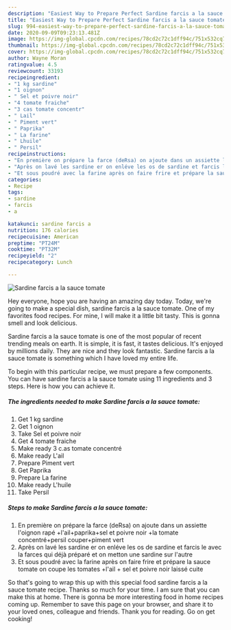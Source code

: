 ```yaml
---
description: "Easiest Way to Prepare Perfect Sardine farcis a la sauce tomate"
title: "Easiest Way to Prepare Perfect Sardine farcis a la sauce tomate"
slug: 994-easiest-way-to-prepare-perfect-sardine-farcis-a-la-sauce-tomate
date: 2020-09-09T09:23:13.481Z
image: https://img-global.cpcdn.com/recipes/78cd2c72c1dff94c/751x532cq70/sardine-farcis-a-la-sauce-tomate-photo-principale-de-la-recette.jpg
thumbnail: https://img-global.cpcdn.com/recipes/78cd2c72c1dff94c/751x532cq70/sardine-farcis-a-la-sauce-tomate-photo-principale-de-la-recette.jpg
cover: https://img-global.cpcdn.com/recipes/78cd2c72c1dff94c/751x532cq70/sardine-farcis-a-la-sauce-tomate-photo-principale-de-la-recette.jpg
author: Wayne Moran
ratingvalue: 4.5
reviewcount: 33193
recipeingredient:
- "1 kg sardine"
- "1 oignon"
- " Sel et poivre noir"
- "4 tomate fraiche"
- "3 cas tomate concentr"
- " Lail"
- " Piment vert"
- " Paprika"
- " La farine"
- " Lhuile"
- " Persil"
recipeinstructions:
- "En première on prépare la farce (deRsa) on ajoute dans un assiette l&#39;oignon rapé +l&#39;ail+paprika+sel et poivre noir +la tomate concentré+persil couper+piment vert"
- "Après on lavé les sardine er on enléve les os de sardine et farcis le avec la farces qui déjà préparé et on metton une sardine sur l&#39;autre"
- "Et sous poudré avec la farine après on faire frire et prépare la sauce tomate on coupe les tomates +l&#39;ail + sel et poivre noir laissé cuite"
categories:
- Recipe
tags:
- sardine
- farcis
- a

katakunci: sardine farcis a 
nutrition: 176 calories
recipecuisine: American
preptime: "PT24M"
cooktime: "PT32M"
recipeyield: "2"
recipecategory: Lunch

---
```



![Sardine farcis a la sauce tomate](https://img-global.cpcdn.com/recipes/78cd2c72c1dff94c/751x532cq70/sardine-farcis-a-la-sauce-tomate-photo-principale-de-la-recette.jpg)

Hey everyone, hope you are having an amazing day today. Today, we're going to make a special dish, sardine farcis a la sauce tomate. One of my favorites food recipes. For mine, I will make it a little bit tasty. This is gonna smell and look delicious.

Sardine farcis a la sauce tomate is one of the most popular of recent trending meals on earth. It is simple, it is fast, it tastes delicious. It's enjoyed by millions daily. They are nice and they look fantastic. Sardine farcis a la sauce tomate is something which I have loved my entire life.




To begin with this particular recipe, we must prepare a few components. You can have sardine farcis a la sauce tomate using 11 ingredients and 3 steps. Here is how you can achieve it.

<!--inarticleads1-->

##### The ingredients needed to make Sardine farcis a la sauce tomate:

1. Get 1 kg sardine
1. Get 1 oignon
1. Take  Sel et poivre noir
1. Get 4 tomate fraiche
1. Make ready 3 c.as tomate concentré
1. Make ready  L&#39;ail
1. Prepare  Piment vert
1. Get  Paprika
1. Prepare  La farine
1. Make ready  L&#39;huile
1. Take  Persil




<!--inarticleads2-->

##### Steps to make Sardine farcis a la sauce tomate:

1. En première on prépare la farce (deRsa) on ajoute dans un assiette l&#39;oignon rapé +l&#39;ail+paprika+sel et poivre noir +la tomate concentré+persil couper+piment vert
1. Après on lavé les sardine er on enléve les os de sardine et farcis le avec la farces qui déjà préparé et on metton une sardine sur l&#39;autre
1. Et sous poudré avec la farine après on faire frire et prépare la sauce tomate on coupe les tomates +l&#39;ail + sel et poivre noir laissé cuite




So that's going to wrap this up with this special food sardine farcis a la sauce tomate recipe. Thanks so much for your time. I am sure that you can make this at home. There is gonna be more interesting food in home recipes coming up. Remember to save this page on your browser, and share it to your loved ones, colleague and friends. Thank you for reading. Go on get cooking!
